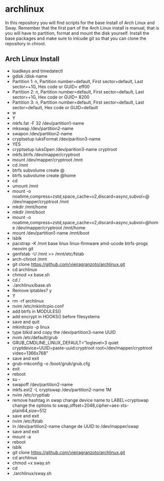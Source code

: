 # archlinux

In this repository you will find scripts for the base install of Arch Linux and Sway.
Remember that the first part of the Arch Linux install is manual, that is you will have to partition, format and mount the disk yourself. Install the base packages and make sure to inlcude git so that you can clone the repository in chroot.

## Arch Linux Install

- loadkeys and timedatectl
- gdisk /disk-name
- Partition 1: n, Partition number=default, First sector=default, Last sector=+1G, Hex code or GUID= eff00
- Partition 2: n, Partition number=default, First sector=default, Last sector=+1G, Hex code or GUID= 8200
- Partition 3: n, Partition number=default, First sector=default, Last sector=default, Hex code or GUID=default
- w
- Y
- mkfs.fat -F 32 /dev/partition1-name
- mkswap /dev/partition2-name
- swapon /dev/partition2-name
- cryptsetup luksFormat /dev/parition3-name
- YES
- cryptsetup luksOpen /dev/parition3-name cryptroot
- mkfs.btrfs /dev/mapper/cryptroot
- mount /dev/mapper/cryptroot /mnt
- cd /mnt
- btrfs subvolume create @
- btrfs subvolume create @home
- cd
- umount /mnt
- mount -o noatime,compress=zstd,space_cache=v2,discard=async,subvol=@ /dev/mapper/cryptroot /mnt
- mkdir /mnt/home
- mkdir /mnt/boot
- mount -o noatime,compress=zstd,space_cache=v2,discard=async,subvol=@home /dev/mapper/cryptroot /mnt/home
- mount /dev/partition1-name /mnt/boot
- lsblk
- pacstrap -K /mnt base linux linux-firmware amd-ucode btrfs-progs neovim git
- genfstab -U /mnt >> /mnt/etc/fstab
- arch-chroot /mnt
- git clone https://github.com/vieiragranzoto/archlinux.git
- cd archlinux
- chmod +x base.sh
- cd /
- ./archlinux/base.sh
- Remove iptables? y
- Y
- rm -rf archlinux
- nvim /etc/mkinitcpio.conf
- add btrfs in MODULES()
- add encrypt in HOOKS() before filesystems
- save and quit
- mkinitcpio -p linux
- type blkid and copy the /dev/partition3-name UUID
- nvim /etc/default/grub
- GRUB_CMDLINE_LINUX_DEFAULT="loglevel=3 quiet cryptdevice=UUID=paste-uuid:cryptroot root=/dev/mapper/cryptroot video=1366x768"
- save and exit
- grub-mkconfig -o /boot/grub/grub.cfg
- exit
- reboot
- su -
- swapoff /dev/partition2-name
- mkfs.ext2 -L cryptswap /dev/partition2-name 1M
- nvim /etc/crypttab
- remove hashtag in swap change device name to LABEL=cryptswap change the options to swap,offset=2048,cipher=aes-xts-plain64,size=512
- save and exit
- nvim /etc/fstab
- in /dev/partition2-name change de UUID to /dev/mapper/swap
- save and exit
- mount -a
- reboot
- lsblk
- git clone https://github.com/vieiragranzoto/archlinux.git
- cd archlinux
- chmod +x sway.sh
- cd 
- ./archlinux/sway.sh
